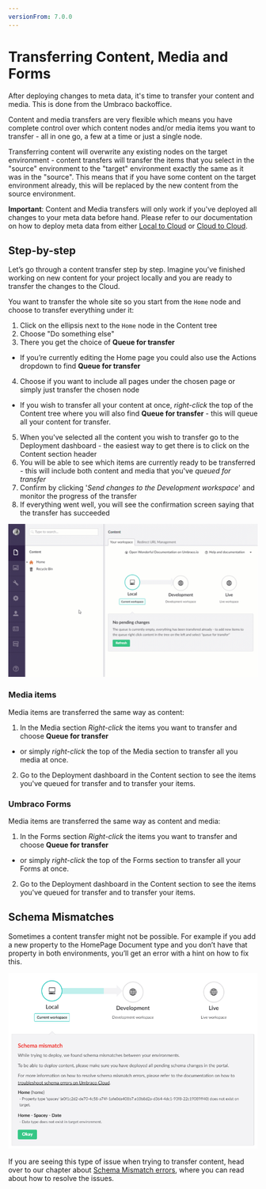 ```yaml
---
versionFrom: 7.0.0
---
```


# Transferring Content, Media and Forms

After deploying changes to meta data, it's time to transfer your content and media. This is done from the Umbraco backoffice.

Content and media transfers are very flexible which means you have complete control over which content nodes and/or media items you want to transfer - all in one go, a few at a time or just a single node.

Transferring content will overwrite any existing nodes on the target environment - content transfers will transfer the items that you select in the "source" environment to the "target" environment exactly the same as it was in the "source". This means that if you have some content on the target environment already, this will be replaced by the new content from the source environment.

**Important**: Content and Media transfers will only work if you've deployed all changes to your meta data before hand. Please refer to our documentation on how to deploy meta data from either [Local to Cloud](../Local-to-Cloud) or [Cloud to Cloud](../Cloud-to-Cloud).

## Step-by-step

Let’s go through a content transfer step by step. Imagine you’ve finished working on new content for your project locally and you are ready to transfer the changes to the Cloud. 

You want to transfer the whole site so you start from the `Home` node and choose to transfer everything under it:

1. Click on the ellipsis next to the `Home` node in the Content tree
2. Choose "Do something else"
3. There you get the choice of **Queue for transfer**
  * If you’re currently editing the Home page you could also use the Actions dropdown to find  **Queue for transfer**
4. Choose if you want to include all pages under the chosen page or simply just transfer the chosen node
  * If you wish to transfer all your content at once, *right-click* the top of the Content tree where you will also find **Queue for transfer** - this will queue all your content for transfer.
5. When you've selected all the content you wish to transfer go to the Deployment dashboard - the easiest way to get there is to click on the Content section header
6. You will be able to see which items are currently ready to be transferred - this will include both content and media that you've *queued for transfer*
7. Confirm by clicking '*Send changes to the Development workspace*' and monitor the progress of the transfer
8. If everything went well, you will see the confirmation screen saying that the transfer has succeeded

![Content transfer](images/content-transfer.gif)

### Media items

Media items are transferred the same way as content:

1. In the Media section *Right-click* the items you want to transfer and choose **Queue for transfer** 
  * or simply *right-click* the top of the Media section to transfer all you media at once.
2. Go to the Deployment dashboard in the Content section to see the items you've queued for transfer and to transfer your items.

### Umbraco Forms

Media items are transferred the same way as content and media:

1. In the Forms section *Right-click* the items you want to transfer and choose **Queue for transfer** 
  * or simply *right-click* the top of the Forms section to transfer all your Forms at once.
2. Go to the Deployment dashboard in the Content section to see the items you've queued for transfer and to transfer your items.

## Schema Mismatches

Sometimes a content transfer might not be possible. For example if you add a new property to the HomePage Document type and you don’t have that property in both environments, you’ll get an error with a hint on how to fix this.

![clone dialog](images/schema-mismatch.png)

If you are seeing this type of issue when trying to transfer content, head over to our chapter about [Schema Mismatch errors](../../Troubleshooting/Content-Deploy-Schema), where you can read about how to resolve the issues.
